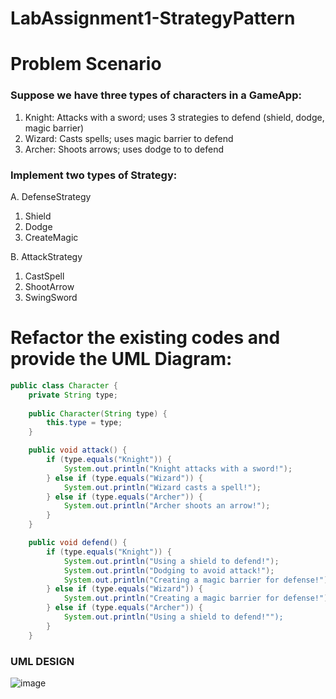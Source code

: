 # LabAssignment1-StrategyPattern
# Problem Scenario
### Suppose we have three types of characters in a GameApp:
1. Knight: Attacks with a sword; uses 3 strategies to defend (shield, dodge, magic barrier)
2. Wizard: Casts spells; uses magic barrier to defend
3. Archer: Shoots arrows; uses dodge to to defend

### Implement two types of Strategy:
A.  DefenseStrategy
1. Shield
2. Dodge
3. CreateMagic

B.  AttackStrategy
1.  CastSpell
2.  ShootArrow
3.  SwingSword  

# Refactor the existing codes and provide the UML Diagram:
```java 
public class Character {
	private String type;
 
	public Character(String type) {
		this.type = type;
	}

	public void attack() {
		if (type.equals("Knight")) {
			System.out.println("Knight attacks with a sword!");
		} else if (type.equals("Wizard")) {
			System.out.println("Wizard casts a spell!");
		} else if (type.equals("Archer")) {
			System.out.println("Archer shoots an arrow!");
		}
	}

	public void defend() {
		if (type.equals("Knight")) {
			System.out.println("Using a shield to defend!");
			System.out.println("Dodging to avoid attack!");
			System.out.println("Creating a magic barrier for defense!");
		} else if (type.equals("Wizard")) {
			System.out.println("Creating a magic barrier for defense!");
		} else if (type.equals("Archer")) {
			System.out.println("Using a shield to defend!"");
		}
	}
```
### UML DESIGN 
![image](https://github.com/user-attachments/assets/fef24a7d-a8c5-4718-8a2f-3807ce4f3a2f)




